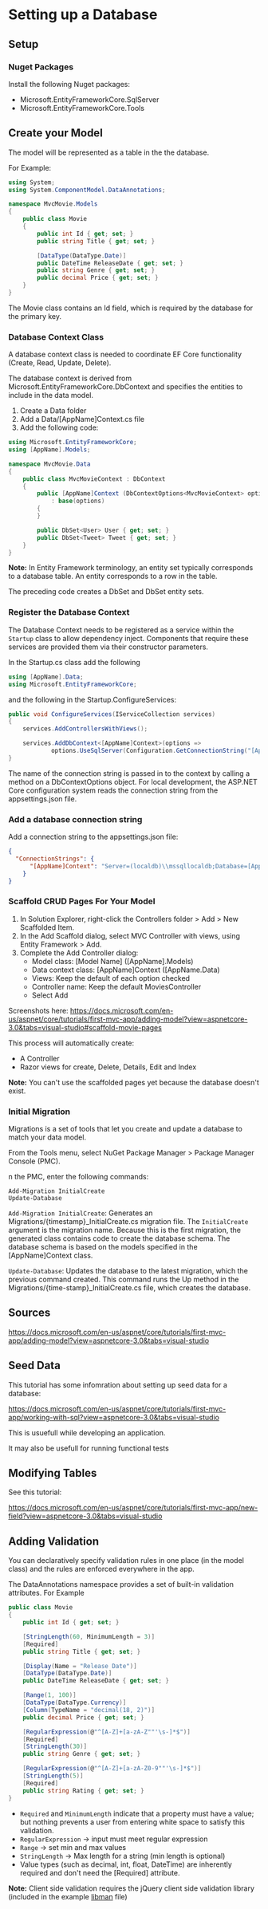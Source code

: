 # Setting up a Database

## Setup

### Nuget Packages
Install the following Nuget packages:
* Microsoft.EntityFrameworkCore.SqlServer
* Microsoft.EntityFrameworkCore.Tools

## Create your Model
The model will be represented as a table in the the database.

For Example:

```csharp
using System;
using System.ComponentModel.DataAnnotations;

namespace MvcMovie.Models
{
    public class Movie
    {
        public int Id { get; set; }
        public string Title { get; set; }

        [DataType(DataType.Date)]
        public DateTime ReleaseDate { get; set; }
        public string Genre { get; set; }
        public decimal Price { get; set; }
    }
}
```

The Movie class contains an Id field, which is required by the database for the primary key.

### Database Context Class
A database context class is needed to coordinate EF Core functionality (Create, Read, Update, Delete).

The database context is derived from Microsoft.EntityFrameworkCore.DbContext and specifies the entities to include in the data model.

1. Create a Data folder
2. Add a Data/[AppName]Context.cs file
3. Add the following code:


```csharp
using Microsoft.EntityFrameworkCore;
using [AppName].Models;

namespace MvcMovie.Data
{
    public class MvcMovieContext : DbContext
    {
        public [AppName]Context (DbContextOptions<MvcMovieContext> options)
            : base(options)
        {
        }

        public DbSet<User> User { get; set; }
        public DbSet<Tweet> Tweet { get; set; }
    }
}
```
**Note:** In Entity Framework terminology, an entity set typically corresponds to a database table. An entity corresponds to a row in the table.

The preceding code creates a DbSet<User> and DbSet<Tweet> entity sets.

### Register the Database Context
The Database Context needs to be registered as a service within the `Startup` class to allow dependency inject. Components that require these services are provided them via their constructor parameters. 

In the Startup.cs class add the following

```csharp
using [AppName].Data;
using Microsoft.EntityFrameworkCore;
```

and the following in the Startup.ConfigureServices:

```csharp
public void ConfigureServices(IServiceCollection services)
{
    services.AddControllersWithViews();

    services.AddDbContext<[AppName]Context>(options =>
            options.UseSqlServer(Configuration.GetConnectionString("[AppName]Context")));
}
```

The name of the connection string is passed in to the context by calling a method on a DbContextOptions object. For local development, the ASP.NET Core configuration system reads the connection string from the appsettings.json file.

### Add a database connection string
Add a connection string to the appsettings.json file:

```json
{
  "ConnectionStrings": {
      "[AppName]Context": "Server=(localdb)\\mssqllocaldb;Database=[AppName]Context-1;Trusted_Connection=True;MultipleActiveResultSets=true"
    }
}
```

### Scaffold CRUD Pages For Your Model
1. In Solution Explorer, right-click the Controllers folder > Add > New Scaffolded Item.
2. In the Add Scaffold dialog, select MVC Controller with views, using Entity Framework > Add.
3. Complete the Add Controller dialog:
      * Model class: [Model Name] ([AppName].Models)
      * Data context class: [AppName]Context ([AppName.Data)
      * Views: Keep the default of each option checked
      * Controller name: Keep the default MoviesController
      * Select Add

Screenshots here: https://docs.microsoft.com/en-us/aspnet/core/tutorials/first-mvc-app/adding-model?view=aspnetcore-3.0&tabs=visual-studio#scaffold-movie-pages

This process will automatically create:
* A Controller
* Razor views for create, Delete, Details, Edit and Index

**Note:** You can't use the scaffolded pages yet because the database doesn't exist. 

### Initial Migration
Migrations is a set of tools that let you create and update a database to match your data model.

From the Tools menu, select NuGet Package Manager > Package Manager Console (PMC).

n the PMC, enter the following commands:

```console
Add-Migration InitialCreate
Update-Database
```
`Add-Migration InitialCreate`: Generates an Migrations/{timestamp}_InitialCreate.cs migration file. The `InitialCreate` argument is the migration name. Because this is the first migration, the generated class contains code to create the database schema. The database schema is based on the models specified in the [AppName]Context class.

`Update-Database`: Updates the database to the latest migration, which the previous command created. This command runs the Up method in the Migrations/{time-stamp}_InitialCreate.cs file, which creates the database.


## Sources
https://docs.microsoft.com/en-us/aspnet/core/tutorials/first-mvc-app/adding-model?view=aspnetcore-3.0&tabs=visual-studio


## Seed Data
This tutorial has some infomration about setting up seed data for a database:

https://docs.microsoft.com/en-us/aspnet/core/tutorials/first-mvc-app/working-with-sql?view=aspnetcore-3.0&tabs=visual-studio

This is usuefull while developing an application. 

It may also be usefull for running functional tests

## Modifying Tables
See this tutorial:

https://docs.microsoft.com/en-us/aspnet/core/tutorials/first-mvc-app/new-field?view=aspnetcore-3.0&tabs=visual-studio

## Adding Validation
You can declaratively specify validation rules in one place (in the model class) and the rules are enforced everywhere in the app.

The DataAnnotations namespace provides a set of built-in validation attributes. For Example

```csharp
public class Movie
{
    public int Id { get; set; }

    [StringLength(60, MinimumLength = 3)]
    [Required]
    public string Title { get; set; }

    [Display(Name = "Release Date")]
    [DataType(DataType.Date)]
    public DateTime ReleaseDate { get; set; }

    [Range(1, 100)]
    [DataType(DataType.Currency)]
    [Column(TypeName = "decimal(18, 2)")]
    public decimal Price { get; set; }

    [RegularExpression(@"^[A-Z]+[a-zA-Z""'\s-]*$")]
    [Required]
    [StringLength(30)]
    public string Genre { get; set; }

    [RegularExpression(@"^[A-Z]+[a-zA-Z0-9""'\s-]*$")]
    [StringLength(5)]
    [Required]
    public string Rating { get; set; }
}
```

* `Required` and `MinimumLength` indicate that a property must have a value; but nothing prevents a user from entering white space to satisfy this validation.
* `RegularExpression` -> input must meet regular expression 
* `Range` -> set min and max values
* `StringLength` -> Max length for a string (min length is optional)
* Value types (such as decimal, int, float, DateTime) are inherently required and don't need the [Required] attribute.

**Note:** Client side validation requires the jQuery client side validation library (included in the example [libman](https://github.com/Tolvic/new-project-setup/blob/master/library-manager.md) file)
